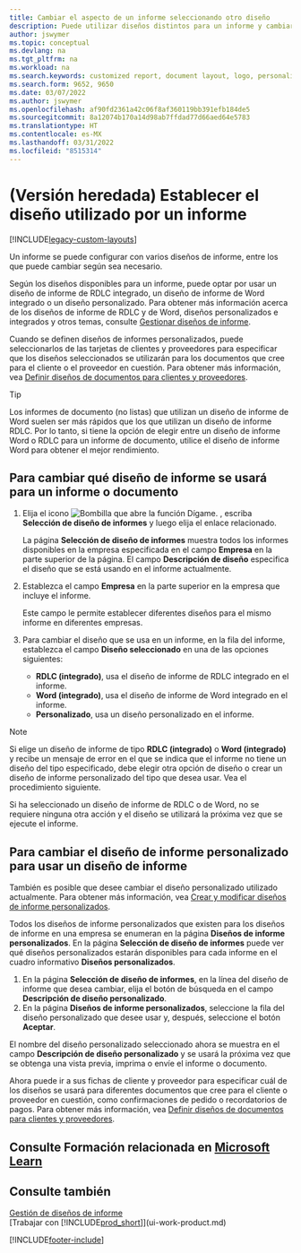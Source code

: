 ```yaml
---
title: Cambiar el aspecto de un informe seleccionando otro diseño
description: Puede utilizar diseños distintos para un informe y cambiar de un diseño a otro para cambiar el aspecto de un informe.
author: jswymer
ms.topic: conceptual
ms.devlang: na
ms.tgt_pltfrm: na
ms.workload: na
ms.search.keywords: customized report, document layout, logo, personalize
ms.search.form: 9652, 9650
ms.date: 03/07/2022
ms.author: jswymer
ms.openlocfilehash: af90fd2361a42c06f8af360119bb391efb184de5
ms.sourcegitcommit: 8a12074b170a14d98ab7ffdad77d66aed64e5783
ms.translationtype: HT
ms.contentlocale: es-MX
ms.lasthandoff: 03/31/2022
ms.locfileid: "8515314"
---
```

# <a name="legacy-set-the-layout-used-by-a-report"></a>(Versión heredada) Establecer el diseño utilizado por un informe

[!INCLUDE[legacy-custom-layouts](includes/legacy-custom-layouts.md)]

Un informe se puede configurar con varios diseños de informe, entre los que puede cambiar según sea necesario.

Según los diseños disponibles para un informe, puede optar por usar un diseño de informe de RDLC integrado, un diseño de informe de Word integrado o un diseño personalizado. Para obtener más información acerca de los diseños de informe de RDLC y de Word, diseños personalizados e integrados y otros temas, consulte [Gestionar diseños de informe](ui-manage-report-layouts.md).

Cuando se definen diseños de informes personalizados, puede seleccionarlos de las tarjetas de clientes y proveedores para especificar que los diseños seleccionados se utilizarán para los documentos que cree para el cliente o el proveedor en cuestión. Para obtener más información, vea [Definir diseños de documentos para clientes y proveedores](ui-define-customer-vendor-document-layouts.md).

> [!TIP]  
> Los informes de documento (no listas) que utilizan un diseño de informe de Word suelen ser más rápidos que los que utilizan un diseño de informe RDLC. Por lo tanto, si tiene la opción de elegir entre un diseño de informe Word o RDLC para un informe de documento, utilice el diseño de informe Word para obtener el mejor rendimiento.

## <a name="to-change-which-report-layout-to-use-for-a-report-or-document"></a>Para cambiar qué diseño de informe se usará para un informe o documento

1. Elija el icono ![Bombilla que abre la función Dígame.](media/ui-search/search_small.png "Dígame qué desea hacer") , escriba **Selección de diseño de informes** y luego elija el enlace relacionado.
  
   La página **Selección de diseño de informes** muestra todos los informes disponibles en la empresa especificada en el campo **Empresa** en la parte superior de la página. El campo **Descripción de diseño** <!-- **Selected Layout** -->especifica el diseño que se está usando en el informe actualmente.
2. Establezca el campo **Empresa** en la parte superior en la empresa que incluye el informe.

   Este campo le permite establecer diferentes diseños para el mismo informe en diferentes empresas.

3. Para cambiar el diseño que se usa en un informe, en la fila del informe, establezca el campo **Diseño seleccionado** en una de las opciones siguientes:
   * **RDLC (integrado)**, usa el diseño de informe de RDLC integrado en el informe.
   * **Word (integrado)**, usa el diseño de informe de Word integrado en el informe.
   * **Personalizado**, usa un diseño personalizado en el informe.  

> [!NOTE]
> Si elige un diseño de informe de tipo **RDLC (integrado)** o **Word (integrado)** y recibe un mensaje de error en el que se indica que el informe no tiene un diseño del tipo especificado, debe elegir otra opción de diseño o crear un diseño de informe personalizado del tipo que desea usar. Vea el procedimiento siguiente.

Si ha seleccionado un diseño de informe de RDLC o de Word, no se requiere ninguna otra acción y el diseño se utilizará la próxima vez que se ejecute el informe.

## <a name="to-change-the-custom-layout-to-use-for-a-report-layout"></a>Para cambiar el diseño de informe personalizado para usar un diseño de informe

También es posible que desee cambiar el diseño personalizado utilizado actualmente. Para obtener más información, vea [Crear y modificar diseños de informe personalizados](ui-how-create-custom-report-layout.md).

Todos los diseños de informe personalizados que existen para los diseños de informe en una empresa se enumeran en la página **Diseños de informe personalizados**. En la página **Selección de diseño de informes** puede ver qué diseños personalizados estarán disponibles para cada informe en el cuadro informativo **Diseños personalizados**.

1. En la página **Selección de diseño de informes**, en la línea del diseño de informe que desea cambiar, elija el botón de búsqueda en el campo **Descripción de diseño personalizado**.
2. En la página **Diseños de informe personalizados**, seleccione la fila del diseño personalizado que desee usar y, después, seleccione el botón **Aceptar**.

El nombre del diseño personalizado seleccionado ahora se muestra en el campo **Descripción de diseño personalizado** y se usará la próxima vez que se obtenga una vista previa, imprima o envíe el informe o documento.

Ahora puede ir a sus fichas de cliente y proveedor para especificar cuál de los diseños se usará para diferentes documentos que cree para el cliente o proveedor en cuestión, como confirmaciones de pedido o recordatorios de pagos. Para obtener más información, vea [Definir diseños de documentos para clientes y proveedores](ui-define-customer-vendor-document-layouts.md).

## <a name="see-related-training-at-microsoft-learn"></a>Consulte Formación relacionada en [Microsoft Learn](/learn/modules/change-documents-dynamics-365-business-central/index)

## <a name="see-also"></a>Consulte también
[Gestión de diseños de informe](ui-manage-report-layouts.md)  
[Trabajar con [!INCLUDE[prod_short](includes/prod_short.md)]](ui-work-product.md)


[!INCLUDE[footer-include](includes/footer-banner.md)]
